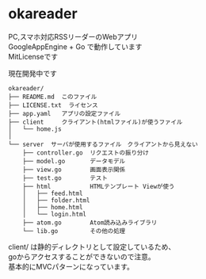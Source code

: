 okareader
=========

PC,スマホ対応RSSリーダーのWebアプリ  
GoogleAppEngine + Go で動作しています  
MitLicenseです

現在開発中です  

	okareader/
	├── README.md  このファイル
	├── LICENSE.txt  ライセンス
	├── app.yaml   アプリの設定ファイル
	├── client     クライアント(htmlファイル)が使うファイル
	│   └── home.js
	│
	└── server  サーバが使用するファイル　クライアントから見えない
		├── controller.go  リクエストの振り分け
		├── model.go       データモデル
		├── view.go        画面表示関係
		├── test.go        テスト
		├── html           HTMLテンプレート Viewが使う
		│   ├── feed.html
		│   ├── folder.html
		│   ├── home.html
		│   └── login.html
		├── atom.go        Atom読み込みライブラリ
		└── lib.go         その他の処理

client/ は静的ディレクトリとして設定しているため、  
goからアクセスすることができないので注意。  
基本的にMVCパターンになっています。  